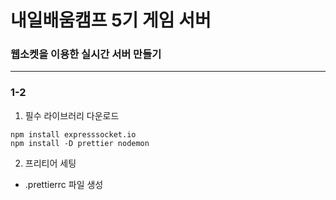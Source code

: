 # 내일배움캠프 5기 게임 서버
### 웹소켓을 이용한 실시간 서버 만들기

---

### 1-2
1. 필수 라이브러리 다운로드
```
npm install expresssocket.io
npm install -D prettier nodemon
```
2. 프리티어 세팅
- .prettierrc 파일 생성 


 